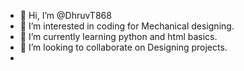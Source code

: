 - 👋 Hi, I’m @DhruvT868
- 👀 I’m interested in coding for Mechanical designing.
- 🌱 I’m currently learning python and html basics.
- 💞️ I’m looking to collaborate on Designing projects.
- 
<!---
DhruvT868/DhruvT868 is a ✨ special ✨ repository because its `README.md` (this file) appears on your GitHub profile.
You can click the Preview link to take a look at your changes.
--->
